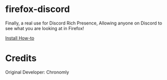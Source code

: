 # firefox-discord

Finally, a real use for Discord Rich Presence, Allowing anyone on Discord to see what you are looking at in Firefox!

[Install How-to](https://github.com/Guerra24/firefox-discord/wiki/How-to-Install)

# Credits

Original Developer: Chronomly
